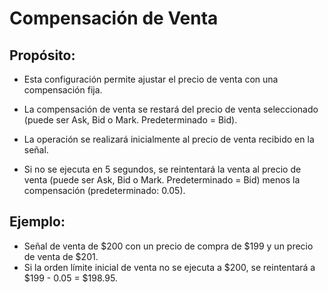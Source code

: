 # **Compensación de Venta**

## Propósito:

- Esta configuración permite ajustar el precio de venta con una compensación fija.
- La compensación de venta se restará del precio de venta seleccionado (puede ser Ask, Bid o Mark. Predeterminado = Bid).

- La operación se realizará inicialmente al precio de venta recibido en la señal.
- Si no se ejecuta en 5 segundos, se reintentará la venta al precio de venta (puede ser Ask, Bid o Mark. Predeterminado = Bid) menos la compensación (predeterminado: 0.05).

## Ejemplo:

- Señal de venta de $200 con un precio de compra de $199 y un precio de venta de $201.
- Si la orden límite inicial de venta no se ejecuta a $200, se reintentará a $199 - 0.05 = $198.95.